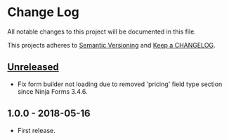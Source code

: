 # Change Log

All notable changes to this project will be documented in this file.

This projects adheres to [Semantic Versioning](http://semver.org/) and [Keep a CHANGELOG](http://keepachangelog.com/).

## [Unreleased][unreleased]
- Fix form builder not loading due to removed 'pricing' field type section since Ninja Forms 3.4.6.

## 1.0.0 - 2018-05-16
- First release.

[unreleased]: https://github.com/pronamic/wp-pay-extensions/ninjaforms/compare/1.0.0...HEAD
